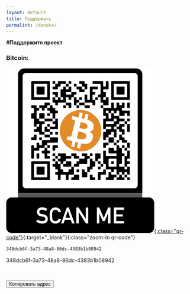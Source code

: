 ```yaml
---
layout: default
title: Поддержать
permalink: /donate/
---
```

<p><b>#Поддержите проект</b></p>

### Bitcoin:
[![Bitcoin QR-code](/images/donate/qr-codes/scan_btc.png "BTC QR-code"){:class="qr-code"}]({{site.baseurl}}/images/donate/qr-codes/btc.png "BTC QR-code"){:target="_blank"}{:class="zoom-in qr-code"}

```html
348dcb6f-3a73-48a8-86dc-4383b1b08942
```
<div id="code">348dcb6f-3a73-48a8-86dc-4383b1b08942</div>
<p class="buttons">
<br>
</p>
<button class="glo" id="copy">Копировать адрес</button>
